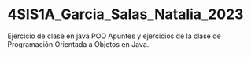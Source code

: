 # 4SIS1A_Garcia_Salas_Natalia_2023
Ejercicio de clase en java POO
Apuntes y ejercicios de la clase de Programación Orientada a Objetos en Java.
